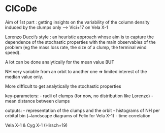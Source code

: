 # CICoDe

Aim of 1st part : getting insights on the variability of the column density induced by the clumps only —> Vici+17 on Vela X-1

Lorenzo Ducci’s style : an heuristic approach whose aim is to capture the dependence of the stochastic properties with the main observables of the problem (eg the mass loss rate, the size of a clump, the terminal wind speed).

A lot can be done analytically for the mean value BUT

NH very variable from an orbit to another one => limited interest of the median value only.

More difficult to get analytically the stochastic properties

key-parameters:
	- radii of clumps (for now, no distribution like Lorenzo)
	- mean distance between clumps

outputs:
	- representation of the clumps and the orbit
	- histograms of NH per orbital bin (~landscape diagrams of Felix for Vela X-1)
	- time correlation

Vela X-1 & Cyg X-1 (Hirsch+19)
